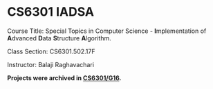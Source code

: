 # CS6301 IADSA

Course Title: Special Topics in Computer Science - **I**mplementation of **A**dvanced **D**ata **S**tructure **A**lgorithm.

Class Section: CS6301.502.17F

Instructor: Balaji Raghavachari

__Projects were archived in [CS6301/G16](https://cs6301.github.io/G16/).__
